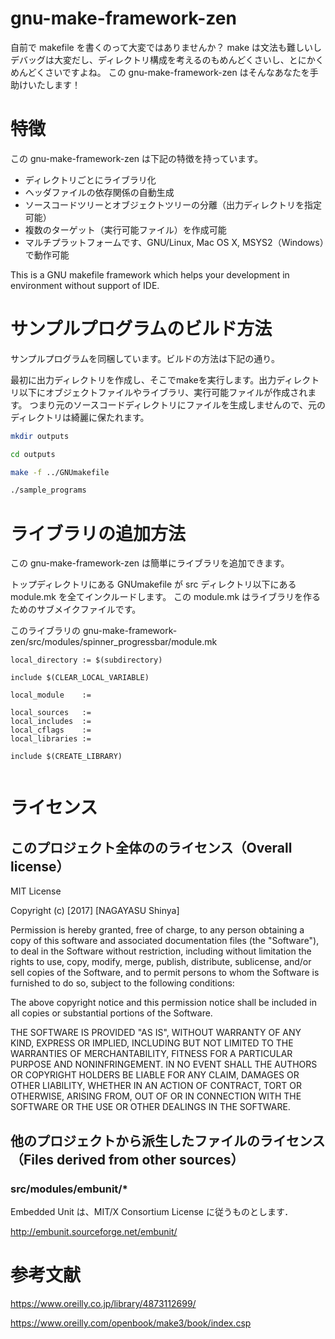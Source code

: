 gnu-make-framework-zen
==========================

自前で makefile を書くのって大変ではありませんか？
make は文法も難しいしデバッグは大変だし、ディレクトリ構成を考えるのもめんどくさいし、とにかくめんどくさいですよね。
この gnu-make-framework-zen はそんなあなたを手助けいたします！

# 特徴

この gnu-make-framework-zen は下記の特徴を持っています。

+ ディレクトリごとにライブラリ化
+ ヘッダファイルの依存関係の自動生成
+ ソースコードツリーとオブジェクトツリーの分離（出力ディレクトリを指定可能）
+ 複数のターゲット（実行可能ファイル）を作成可能
+ マルチプラットフォームです、GNU/Linux, Mac OS X, MSYS2（Windows）で動作可能

This is a GNU makefile framework which helps your development in environment without support of IDE.

# サンプルプログラムのビルド方法

サンプルプログラムを同梱しています。ビルドの方法は下記の通り。

最初に出力ディレクトリを作成し、そこでmakeを実行します。出力ディレクトリ以下にオブジェクトファイルやライブラリ、実行可能ファイルが作成されます。
つまり元のソースコードディレクトリにファイルを生成しませんので、元のディレクトリは綺麗に保たれます。

```sh
mkdir outputs

cd outputs

make -f ../GNUmakefile

./sample_programs
```

# ライブラリの追加方法

この gnu-make-framework-zen は簡単にライブラリを追加できます。

トップディレクトリにある GNUmakefile が src ディレクトリ以下にある module.mk を全てインクルードします。
この module.mk はライブラリを作るためのサブメイクファイルです。

このライブラリの
gnu-make-framework-zen/src/modules/spinner_progressbar/module.mk

```
local_directory := $(subdirectory)

include $(CLEAR_LOCAL_VARIABLE)

local_module    := 

local_sources   := 
local_includes  := 
local_cflags    :=
local_libraries :=

include $(CREATE_LIBRARY)


```



# ライセンス

## このプロジェクト全体ののライセンス（Overall license）

MIT License

Copyright (c) [2017] [NAGAYASU Shinya]

Permission is hereby granted, free of charge, to any person obtaining a copy
of this software and associated documentation files (the "Software"), to deal
in the Software without restriction, including without limitation the rights
to use, copy, modify, merge, publish, distribute, sublicense, and/or sell
copies of the Software, and to permit persons to whom the Software is
furnished to do so, subject to the following conditions:

The above copyright notice and this permission notice shall be included in all
copies or substantial portions of the Software.

THE SOFTWARE IS PROVIDED "AS IS", WITHOUT WARRANTY OF ANY KIND, EXPRESS OR
IMPLIED, INCLUDING BUT NOT LIMITED TO THE WARRANTIES OF MERCHANTABILITY,
FITNESS FOR A PARTICULAR PURPOSE AND NONINFRINGEMENT. IN NO EVENT SHALL THE
AUTHORS OR COPYRIGHT HOLDERS BE LIABLE FOR ANY CLAIM, DAMAGES OR OTHER
LIABILITY, WHETHER IN AN ACTION OF CONTRACT, TORT OR OTHERWISE, ARISING FROM,
OUT OF OR IN CONNECTION WITH THE SOFTWARE OR THE USE OR OTHER DEALINGS IN THE
SOFTWARE.


## 他のプロジェクトから派生したファイルのライセンス（Files derived from other sources）

### src/modules/embunit/*

Embedded Unit は、MIT/X Consortium License に従うものとします．

http://embunit.sourceforge.net/embunit/

# 参考文献

https://www.oreilly.co.jp/library/4873112699/

https://www.oreilly.com/openbook/make3/book/index.csp
